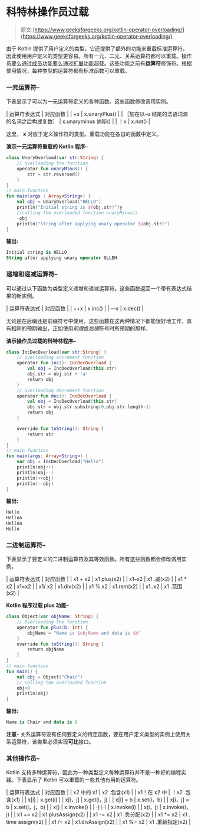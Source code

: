 # 科特林操作员过载

> 原文:[https://www.geeksforgeeks.org/kotlin-operator-overloading/](https://www.geeksforgeeks.org/kotlin-operator-overloading/)

由于 Kotlin 提供了用户定义的类型，它还提供了额外的功能来重载标准运算符，因此使用用户定义的类型更容易。所有一元、二元、关系运算符都可以重载。操作员要么通过[成员功能](https://www.geeksforgeeks.org/kotlin-functions/)要么通过[扩展功能](https://www.geeksforgeeks.org/kotlin-extension-function/)超载。这些功能之前有**运算符**修饰符。根据使用情况，每种类型的运算符都有标准函数可以重载。

### 一元运算符–

下表显示了可以为一元运算符定义的各种函数。这些函数修改调用实例。

| 运算符表达式 | 对应函数 |
| +x | x.unaryPlus() |
| ［加在以-u 结尾的法语词源的名词之后构成复数］ | x.unaryminus 纳斯() |
| ！x | x.not() |

这里， **x** 对应于定义操作符的类型。重载功能在各自的函数中定义。

**演示一元运算符重载的 Kotlin 程序–**

```kt
class UnaryOverload(var str:String) {
    // overloading the function
    operator fun unaryMinus() {
        str = str.reversed()
    }
}
// main function
fun main(args : Array<String>) {
    val obj = UnaryOverload("HELLO")
    println("Initial string is ${obj.str}")y
    //calling the overloaded function unaryMinus()
    -obj
    println("String after applying unary operator ${obj.str}")
}
```

**输出:**

```kt
Initial string is HELLO
String after applying unary operator OLLEH

```

### 递增和递减运算符–

可以通过以下函数为类型定义递增和递减运算符。这些函数返回一个带有表达式结果的新实例。

| 运算符表达式 | 对应函数 |
| ++x | x.inc() |
| ––x | x.dec() |

无论是在后缀还是前缀符号中使用，这些函数在这两种情况下都能很好地工作，具有相同的预期输出，正如使用*前缀*或*后缀*符号时所预期的那样。

**演示操作员过载的科特林程序–**

```kt
class IncDecOverload(var str:String) {
    // overloading increment function
    operator fun inc(): IncDecOverload {
        val obj = IncDecOverload(this.str)
        obj.str = obj.str + 'a'
        return obj
    }
    // overloading decrement function
    operator fun dec(): IncDecOverload {
        val obj = IncDecOverload(this.str)
        obj.str = obj.str.substring(0,obj.str.length-1)
        return obj
    }

    override fun toString(): String {
        return str
    }
}
// main function
fun main(args: Array<String>) {
    var obj = IncDecOverload("Hello")
    println(obj++)
    println(obj--)
    println(++obj)
    println(--obj)
}
```

**输出:**

```kt
Hello
Helloa
Helloa
Hello

```

### 二进制运算符–

下表显示了要定义的二进制运算符及其等效函数。所有这些函数都会修改调用实例。

| 运算符表达式 | 对应函数 |
| x1 + x2 | x1 plus(x2) |
| x1–x2 | x1 .减(x2) |
| x1 * x2 | x1×x2 |
| x1/ x2 | x1.div(x2) |
| x1 % x2 | x1.rem(x2) |
| x1..x2 | x1 .范围(x2) |

**Kotlin 程序过载 plus 功能–**

```kt
class Object(var objName: String) {
    // Overloading the function
    operator fun plus(b: Int) {
        objName = "Name is $objName and data is $b"
    }
    override fun toString(): String {
        return objName
    }
}
// main function
fun main() {
    val obj = Object("Chair")
    // Calling the overloaded function
    obj+9
    println(obj)
}
```

**输出:**

```kt
Name is Chair and data is 9

```

**注意-** 关系运算符没有任何要定义的特定函数，要在用户定义类型的实例上使用关系运算符，该类型必须实现**可比**接口。

### 其他操作员–

Kotlin 支持多种运算符，因此为一种类型定义每种运算符并不是一种好的编程实践。下表显示了 Kotlin 可以重载的一些其他有用的运算符。

| 运算符表达式 | 对应函数 |
| x2 中的 x1 | x2 .包含(x1) |
| x1！在 x2 中 | ！x2 .包含(x1) |
| x[i] | x.get(i) |
| x[i，j] | x.get(i，j) |
| x[i] = b | x.set(i，b) |
| x[i，j] = b | x.set(i，j，b) |
| x() | x.invoke() |
| 十㈠ | x.invoke(i) |
| x(i，j) | x.invoke(i，j) |
| x1 += x2 | x1.plusAssign(x2) |
| x1 -= x2 | x1 .负分配(x2) |
| x1 *= x2 | x1 . time assign(x2) |
| x1 /= x2 | x1.divAssign(x2) |
| x1 %= x2 | x1 .重新指定(x2) |